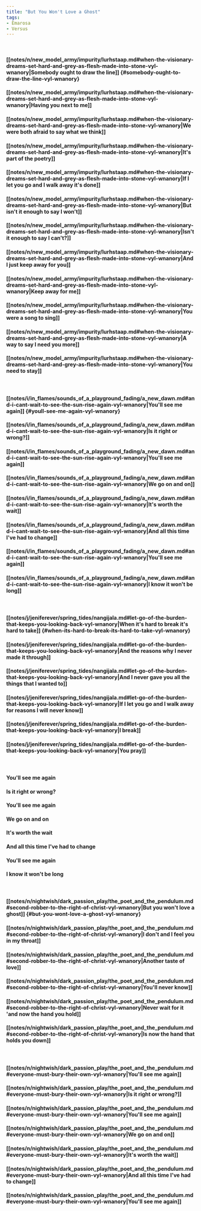 ```yaml
---
title: "But You Won't Love a Ghost"
tags:
- Emarosa
- Versus
---
```

&nbsp;
#### [[notes/n/new_model_army/impurity/lurhstaap.md#when-the-visionary-dreams-set-hard-and-grey-as-flesh-made-into-stone-vyl-wnanory|Somebody ought to draw the line]] {#somebody-ought-to-draw-the-line-vyl-wnanory}
#### [[notes/n/new_model_army/impurity/lurhstaap.md#when-the-visionary-dreams-set-hard-and-grey-as-flesh-made-into-stone-vyl-wnanory|Having you next to me]]
#### [[notes/n/new_model_army/impurity/lurhstaap.md#when-the-visionary-dreams-set-hard-and-grey-as-flesh-made-into-stone-vyl-wnanory|We were both afraid to say what we think]]
#### [[notes/n/new_model_army/impurity/lurhstaap.md#when-the-visionary-dreams-set-hard-and-grey-as-flesh-made-into-stone-vyl-wnanory|It's part of the poetry]]
#### [[notes/n/new_model_army/impurity/lurhstaap.md#when-the-visionary-dreams-set-hard-and-grey-as-flesh-made-into-stone-vyl-wnanory|If I let you go and I walk away it's done]]
#### [[notes/n/new_model_army/impurity/lurhstaap.md#when-the-visionary-dreams-set-hard-and-grey-as-flesh-made-into-stone-vyl-wnanory|But isn't it enough to say I won't]]
#### [[notes/n/new_model_army/impurity/lurhstaap.md#when-the-visionary-dreams-set-hard-and-grey-as-flesh-made-into-stone-vyl-wnanory|Isn't it enough to say I can't?]]
#### [[notes/n/new_model_army/impurity/lurhstaap.md#when-the-visionary-dreams-set-hard-and-grey-as-flesh-made-into-stone-vyl-wnanory|And I just keep away for you]]
#### [[notes/n/new_model_army/impurity/lurhstaap.md#when-the-visionary-dreams-set-hard-and-grey-as-flesh-made-into-stone-vyl-wnanory|Keep away for me]]
#### [[notes/n/new_model_army/impurity/lurhstaap.md#when-the-visionary-dreams-set-hard-and-grey-as-flesh-made-into-stone-vyl-wnanory|You were a song to sing]]
#### [[notes/n/new_model_army/impurity/lurhstaap.md#when-the-visionary-dreams-set-hard-and-grey-as-flesh-made-into-stone-vyl-wnanory|A way to say I need you more]]
#### [[notes/n/new_model_army/impurity/lurhstaap.md#when-the-visionary-dreams-set-hard-and-grey-as-flesh-made-into-stone-vyl-wnanory|You need to stay]]
&nbsp;
#### [[notes/i/in_flames/sounds_of_a_playground_fading/a_new_dawn.md#and-i-cant-wait-to-see-the-sun-rise-again-vyl-wnanory|You'll see me again]] {#youll-see-me-again-vyl-wnanory}
#### [[notes/i/in_flames/sounds_of_a_playground_fading/a_new_dawn.md#and-i-cant-wait-to-see-the-sun-rise-again-vyl-wnanory|Is it right or wrong?]]
#### [[notes/i/in_flames/sounds_of_a_playground_fading/a_new_dawn.md#and-i-cant-wait-to-see-the-sun-rise-again-vyl-wnanory|You'll see me again]]
#### [[notes/i/in_flames/sounds_of_a_playground_fading/a_new_dawn.md#and-i-cant-wait-to-see-the-sun-rise-again-vyl-wnanory|We go on and on]]
#### [[notes/i/in_flames/sounds_of_a_playground_fading/a_new_dawn.md#and-i-cant-wait-to-see-the-sun-rise-again-vyl-wnanory|It's worth the wait]]
#### [[notes/i/in_flames/sounds_of_a_playground_fading/a_new_dawn.md#and-i-cant-wait-to-see-the-sun-rise-again-vyl-wnanory|And all this time I've had to change]]
#### [[notes/i/in_flames/sounds_of_a_playground_fading/a_new_dawn.md#and-i-cant-wait-to-see-the-sun-rise-again-vyl-wnanory|You'll see me again]]
#### [[notes/i/in_flames/sounds_of_a_playground_fading/a_new_dawn.md#and-i-cant-wait-to-see-the-sun-rise-again-vyl-wnanory|I know it won't be long]]
&nbsp;
#### [[notes/j/jeniferever/spring_tides/nangijala.md#let-go-of-the-burden-that-keeps-you-looking-back-vyl-wnanory|When it's hard to break it's hard to take]] {#when-its-hard-to-break-its-hard-to-take-vyl-wnanory}
#### [[notes/j/jeniferever/spring_tides/nangijala.md#let-go-of-the-burden-that-keeps-you-looking-back-vyl-wnanory|And the reasons why I never made it through]]
#### [[notes/j/jeniferever/spring_tides/nangijala.md#let-go-of-the-burden-that-keeps-you-looking-back-vyl-wnanory|And I never gave you all the things that I wanted to]]
#### [[notes/j/jeniferever/spring_tides/nangijala.md#let-go-of-the-burden-that-keeps-you-looking-back-vyl-wnanory|If I let you go and I walk away for reasons I will never know]]
#### [[notes/j/jeniferever/spring_tides/nangijala.md#let-go-of-the-burden-that-keeps-you-looking-back-vyl-wnanory|I break]]
#### [[notes/j/jeniferever/spring_tides/nangijala.md#let-go-of-the-burden-that-keeps-you-looking-back-vyl-wnanory|You pray]]
&nbsp;
#### You'll see me again
#### Is it right or wrong?
#### You'll see me again
#### We go on and on
#### It's worth the wait
#### And all this time I've had to change
#### You'll see me again
#### I know it won't be long
&nbsp;
#### [[notes/n/nightwish/dark_passion_play/the_poet_and_the_pendulum.md#second-robber-to-the-right-of-christ-vyl-wnanory|But you won't love a ghost]] {#but-you-wont-love-a-ghost-vyl-wnanory}
#### [[notes/n/nightwish/dark_passion_play/the_poet_and_the_pendulum.md#second-robber-to-the-right-of-christ-vyl-wnanory|I don't and I feel you in my throat]]
#### [[notes/n/nightwish/dark_passion_play/the_poet_and_the_pendulum.md#second-robber-to-the-right-of-christ-vyl-wnanory|Another taste of love]]
#### [[notes/n/nightwish/dark_passion_play/the_poet_and_the_pendulum.md#second-robber-to-the-right-of-christ-vyl-wnanory|You'll never know]]
#### [[notes/n/nightwish/dark_passion_play/the_poet_and_the_pendulum.md#second-robber-to-the-right-of-christ-vyl-wnanory|Never wait for it 'and now the hand you hold]]
#### [[notes/n/nightwish/dark_passion_play/the_poet_and_the_pendulum.md#second-robber-to-the-right-of-christ-vyl-wnanory|Is now the hand that holds you down]]
&nbsp;
#### [[notes/n/nightwish/dark_passion_play/the_poet_and_the_pendulum.md#everyone-must-bury-their-own-vyl-wnanory|You'll see me again]]
#### [[notes/n/nightwish/dark_passion_play/the_poet_and_the_pendulum.md#everyone-must-bury-their-own-vyl-wnanory|Is it right or wrong?]]
#### [[notes/n/nightwish/dark_passion_play/the_poet_and_the_pendulum.md#everyone-must-bury-their-own-vyl-wnanory|You'll see me again]]
#### [[notes/n/nightwish/dark_passion_play/the_poet_and_the_pendulum.md#everyone-must-bury-their-own-vyl-wnanory|We go on and on]]
#### [[notes/n/nightwish/dark_passion_play/the_poet_and_the_pendulum.md#everyone-must-bury-their-own-vyl-wnanory|It's worth the wait]]
#### [[notes/n/nightwish/dark_passion_play/the_poet_and_the_pendulum.md#everyone-must-bury-their-own-vyl-wnanory|And all this time I've had to change]]
#### [[notes/n/nightwish/dark_passion_play/the_poet_and_the_pendulum.md#everyone-must-bury-their-own-vyl-wnanory|You'll see me again]]

